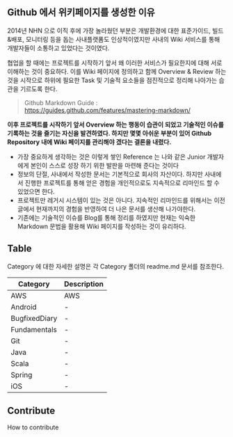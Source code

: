 
## Github 에서 위키페이지를 생성한 이유

2014년 NHN 으로 이직 후에 가장 놀라웠던 부분은 개발환경에 대한 표준가이드, 빌드&배포, 모니터링 등을 돕는 사내플랫폼도 인상적이였지만 사내의 Wiki 서비스를 통해 개발자들이 소통하고 있었다는 것이였다.

협업을 할 때에는 프로젝트를 시작하기 앞서 왜 이러한 서비스가 필요한지에 대해 서로 이해하는 것이 중요하다. 이를 Wiki 페이지에 정의하고 함께 Overview & Review 하는 것을 시작으로 하위에 필요한 Task 및 기술적 요소들을 점진적으로 정리해 나아가는 습관을 기르도록 한다.

> Github Markdown Guide : https://guides.github.com/features/mastering-markdown/

**이후 프로젝트를 시작하기 앞서 Overview 하는 행동이 습관이 되었고 기술적인 이슈를 기록하는 것을 즐기는 자신을 발견하였다. 하지만 몇몇 아쉬운 부분이 있어 Github Repository 내에 Wiki 페이지를 관리해야 겠다는 결론을 내렸다.**
- 가장 중요하게 생각하는 것은 이렇게 쌓인 Reference 는 나와 같은 Junior 개발자에게 본인이 스스로 성장 하기 위한 발판을 마련해 준다는 것이다
- 정보의 단절, 사내에서 작성한 문서는 기본적으로 회사의 자산이다. 하지만 사내에서 진행한 프로젝트를 통해 얻은 경험을 개인적으로도 지속적으로 리마인드 할 수 있었으면 한다.
- 프로젝트만 레거시 시스템이 있는 것은 아니다. 지속적인 리마인드를 위해서는 이전글에서 현재까지의 경험을 반영하여 더 나은 문서를 생산해 나가야한다.
- 기존에는 기술적인 이슈를 Blog를 통해 정리를 하였지만 현재는 익숙한 Markdown 문법을 활용해 Wiki 페이지를 작성하는 것이 유리하다.

## Table

Category 에 대한 자세한 설명은 각 Category 폴더의 readme.md 문서를 참조한다. 

| Category | Description |
| --- | --- |
| AWS | AWS |
| Android | - |
| BugfixedDiary | - |
| Fundamentals | - |
| Git | - |
| Java | - |
| Scala | - |
| Spring | - |
| iOS | - |

## Contribute

How to contribute

<script type="text/javascript" src="http://imgdg.joycity.com/th/common/js/analytics.js" data-id="UA-43100337-1" data-domain="github.com" ></script>
